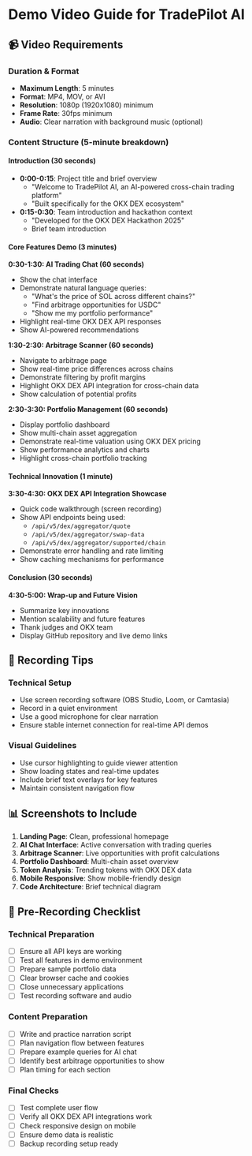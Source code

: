 # Demo Video Guide for TradePilot AI

## 📹 Video Requirements

### Duration & Format
- **Maximum Length**: 5 minutes
- **Format**: MP4, MOV, or AVI
- **Resolution**: 1080p (1920x1080) minimum
- **Frame Rate**: 30fps minimum
- **Audio**: Clear narration with background music (optional)

### Content Structure (5-minute breakdown)

#### Introduction (30 seconds)
- **0:00-0:15**: Project title and brief overview
  - "Welcome to TradePilot AI, an AI-powered cross-chain trading platform"
  - "Built specifically for the OKX DEX ecosystem"
- **0:15-0:30**: Team introduction and hackathon context
  - "Developed for the OKX DEX Hackathon 2025"
  - Brief team introduction

#### Core Features Demo (3 minutes)
**0:30-1:30: AI Trading Chat (60 seconds)**
- Show the chat interface
- Demonstrate natural language queries:
  - "What's the price of SOL across different chains?"
  - "Find arbitrage opportunities for USDC"
  - "Show me my portfolio performance"
- Highlight real-time OKX DEX API responses
- Show AI-powered recommendations

**1:30-2:30: Arbitrage Scanner (60 seconds)**
- Navigate to arbitrage page
- Show real-time price differences across chains
- Demonstrate filtering by profit margins
- Highlight OKX DEX API integration for cross-chain data
- Show calculation of potential profits

**2:30-3:30: Portfolio Management (60 seconds)**
- Display portfolio dashboard
- Show multi-chain asset aggregation
- Demonstrate real-time valuation using OKX DEX pricing
- Show performance analytics and charts
- Highlight cross-chain portfolio tracking

#### Technical Innovation (1 minute)
**3:30-4:30: OKX DEX API Integration Showcase**
- Quick code walkthrough (screen recording)
- Show API endpoints being used:
  - `/api/v5/dex/aggregator/quote`
  - `/api/v5/dex/aggregator/swap-data`
  - `/api/v5/dex/aggregator/supported/chain`
- Demonstrate error handling and rate limiting
- Show caching mechanisms for performance

#### Conclusion (30 seconds)
**4:30-5:00: Wrap-up and Future Vision**
- Summarize key innovations
- Mention scalability and future features
- Thank judges and OKX team
- Display GitHub repository and live demo links

## 🎥 Recording Tips

### Technical Setup
- Use screen recording software (OBS Studio, Loom, or Camtasia)
- Record in a quiet environment
- Use a good microphone for clear narration
- Ensure stable internet connection for real-time API demos

### Visual Guidelines
- Use cursor highlighting to guide viewer attention
- Show loading states and real-time updates
- Include brief text overlays for key features
- Maintain consistent navigation flow

## 📊 Screenshots to Include
1. **Landing Page**: Clean, professional homepage
2. **AI Chat Interface**: Active conversation with trading queries
3. **Arbitrage Scanner**: Live opportunities with profit calculations
4. **Portfolio Dashboard**: Multi-chain asset overview
5. **Token Analysis**: Trending tokens with OKX DEX data
6. **Mobile Responsive**: Show mobile-friendly design
7. **Code Architecture**: Brief technical diagram

## 🚀 Pre-Recording Checklist

### Technical Preparation
- [ ] Ensure all API keys are working
- [ ] Test all features in demo environment
- [ ] Prepare sample portfolio data
- [ ] Clear browser cache and cookies
- [ ] Close unnecessary applications
- [ ] Test recording software and audio

### Content Preparation
- [ ] Write and practice narration script
- [ ] Plan navigation flow between features
- [ ] Prepare example queries for AI chat
- [ ] Identify best arbitrage opportunities to show
- [ ] Plan timing for each section

### Final Checks
- [ ] Test complete user flow
- [ ] Verify all OKX DEX API integrations work
- [ ] Check responsive design on mobile
- [ ] Ensure demo data is realistic
- [ ] Backup recording setup ready
